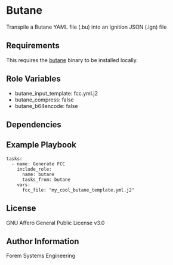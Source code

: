 Butane
=========

Transpile a Butane YAML file (.bu) into an Ignition JSON (.ign) file

Requirements
------------

This requires the [butane](https://github.com/coreos/butane) binary to be installed locally.

Role Variables
--------------

- butane_input_template: fcc.yml.j2
- butane_compress: false
- butane_b64encode: false


Dependencies
------------

Example Playbook
----------------

    tasks:
      - name: Generate FCC
        include_role:
          name: butane
          tasks_from: butane
        vars:
          fcc_file: "my_cool_butane_template.yml.j2"

License
-------

GNU Affero General Public License v3.0

Author Information
------------------

Forem Systems Engineering

